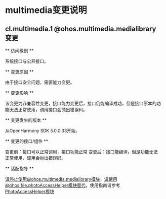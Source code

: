 # multimedia变更说明

## cl.multimedia.1 @ohos.multimedia.medialibrary变更

** 访问级别 **

系统接口与公开接口。

** 变更原因 **

由于接口安全问题，需要能力变更。

** 变更影响 **

该变更为非兼容性变更，接口能力变更后，接口仍能编译成功，但是接口原本的功能无法正常使用，调用接口会抛出错误码。

** 变更发生的版本 **

从OpenHarmony SDK 5.0.0.33开始。

** 变更的接口/组件 **

变更前：接口可以正常调用，接口功能正常
变更后：接口能编译，但是功能无法正常使用，调用会抛出错误码。

** 适配指导 **

请停止使用@ohos.multimedia.medialibrary模块。请使用@ohos.file.photoAccessHelper模块替代，使用指南请参考 [PhotoAccessHelper模块](../../../application-dev/media/medialibrary/photoAccessHelper-overview.md)